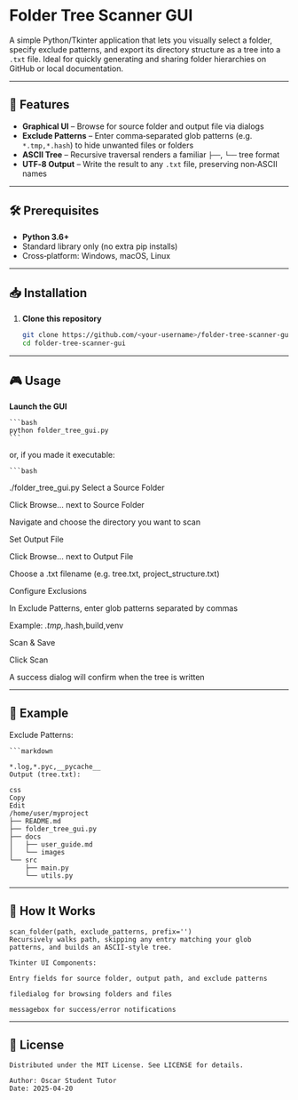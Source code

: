 # Folder Tree Scanner GUI

A simple Python/​Tkinter application that lets you visually select a folder, specify exclude patterns, and export its directory structure as a tree into a `.txt` file. Ideal for quickly generating and sharing folder hierarchies on GitHub or local documentation.

---

## 🚀 Features

- **Graphical UI** – Browse for source folder and output file via dialogs  
- **Exclude Patterns** – Enter comma‑separated glob patterns (e.g. `*.tmp,*.hash`) to hide unwanted files or folders  
- **ASCII Tree** – Recursive traversal renders a familiar `├──`, `└──` tree format  
- **UTF‑8 Output** – Write the result to any `.txt` file, preserving non‑ASCII names  

---

## 🛠 Prerequisites

- **Python 3.6+**  
- Standard library only (no extra pip installs)  
- Cross‑platform: Windows, macOS, Linux  

---

## 📥 Installation

1. **Clone this repository**  
   ```bash
   git clone https://github.com/<your‑username>/folder-tree-scanner-gui.git
   cd folder-tree-scanner-gui

---

## 🎮 Usage

**Launch the GUI**

    ```bash
    python folder_tree_gui.py
    ```

or, if you made it executable:


    ```bash
./folder_tree_gui.py
Select a Source Folder

Click Browse… next to Source Folder

Navigate and choose the directory you want to scan

Set Output File

Click Browse… next to Output File

Choose a .txt filename (e.g. tree.txt, project_structure.txt)

Configure Exclusions

In Exclude Patterns, enter glob patterns separated by commas

Example: *.tmp,*.hash,build,venv

Scan & Save

Click Scan

A success dialog will confirm when the tree is written

---

## 📝 Example
Exclude Patterns:

    ```markdown

    *.log,*.pyc,__pycache__
    Output (tree.txt):

    css
    Copy
    Edit
    /home/user/myproject
    ├── README.md
    ├── folder_tree_gui.py
    ├── docs
    │   ├── user_guide.md
    │   └── images
    └── src
        ├── main.py
        └── utils.py

---

## 🔧 How It Works
    scan_folder(path, exclude_patterns, prefix='')
    Recursively walks path, skipping any entry matching your glob patterns, and builds an ASCII‑style tree.

    Tkinter UI Components:

    Entry fields for source folder, output path, and exclude patterns

    filedialog for browsing folders and files

    messagebox for success/error notifications
---

## 📝 License
    Distributed under the MIT License. See LICENSE for details.

    Author: Oscar Student Tutor
    Date: 2025-04-20